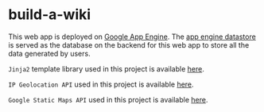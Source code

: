 # build-a-wiki

This web app is deployed on [Google App Engine]( https://cloud.google.com/appengine/). The [app engine datastore](https://cloud.google.com/appengine/docs/python/refdocs/google.appengine.ext.db) is served as the database on the backend for this web app to store all the data generated by users.

`Jinja2` template library used in this project is available [here](http://jinja.pocoo.org/).

`IP Geolocation API` used in this project is available [here]( http://ip-api.com/docs/).

`Google Static Maps API` used in this project is available [here](https://developers.google.com/maps/documentation/static-maps/).
